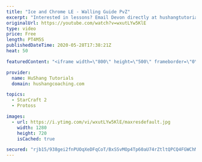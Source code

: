 ```yaml
---
title: "Ice and Chrome LE - Walling Guide PvZ"
excerpt: "Interested in lessons? Email Devon directly at hushangtutorials@outlook.com ------------------------------------------------------------------------------------------------------- Want to support HuShang Tutorials directly? Patreon is a website where you can contribute a monthly donation that will help"
originalUrl: https://youtube.com/watch?v=wxutLYw5KlE
type: video
price: Free
length: PT4M5S
publishedDateTime: 2020-05-28T17:38:21Z
heat: 50

featuredContent: "<iframe width=\"800\" height=\"500\" frameborder=\"0\" src=\"https://www.youtube.com/embed/wxutLYw5KlE\" allow=\"accelerometer; autoplay; encrypted-media; gyroscope; picture-in-picture\" allowfullscreen></iframe>"

provider:
  name: HuShang Tutorials
  domain: hushangcoaching.com

topics:
  - StarCraft 2
  - Protoss

images:
  - url: https://i.ytimg.com/vi/wxutLYw5KlE/maxresdefault.jpg
    width: 1280
    height: 720
    isCached: true

secured: "rjb15/938gei2fnPUOqXeDFqCoT/BxSSvMOp4Tp60aU74rZtltQPCQ4FGWChMBW32UN4DtQRZKr3F/7vLLkIeuu0H3QlQeA+IozQh4g2W37ACHpn226p5v76gk0cOixWK2qaV3oE0ydiz0boyN+3eq0qcdIDrwt9DYq1s0Mtnb/tl9pMkZ6WpS+M393wb89Kj58ipH31ffzbC/hwEtxCilOp2hOUqLdwSUPORiHoOEXo8p8m0zhjshcXalBAbAaLaBFzbrPxGQQVDCKT4cz37PVLPeq5w5SWX4p4V8Lng7FbbOcEzH/sunGYk+WyxtQd+vUzrqF0IRMakxtcUwbkRIoeJ0JdgNfVK6+9qPKvY9m0XXeCgRbZsV4oRGPsLM5uZxYwg8jzRxCjR078G2TvAgQNyZ83P6vD1TRYAFG5jgc=;fiBeT16u+Yl/OvevxOyoug=="
---
```


